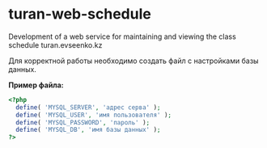 # turan-web-schedule
Development of a web service for maintaining and viewing the class schedule turan.evseenko.kz

Для корректной работы необходимо создать файл с настройками базы данных.

**Пример файла:**

```php
<?php
  define( 'MYSQL_SERVER', 'адрес серва' );
  define( 'MYSQL_USER', 'имя пользователя' );
  define( 'MYSQL_PASSWORD', 'пароль' );
  define( 'MYSQL_DB', 'имя базы данных' );
?>
```
